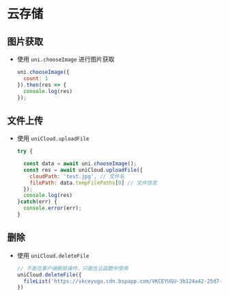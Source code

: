 # 云存储

## 图片获取

  - 使用 `uni.chooseImage` 进行图片获取

    ```js
    uni.chooseImage({
      count: 1
    }).then(res => {
      console.log(res)
    });
    ```

## 文件上传

  - 使用 `uniCloud.uploadFile`

    ```js
    try {

      const data = await uni.chooseImage();
      const res = await uniCloud.uploadFile({
        cloudPath: 'test.jpg', // 文件名
        filePath: data.tempFilePaths[0] // 文件信息
      });
      console.log(res)
    }catch(err) {
      console.error(err);
    }
    ```

## 删除

  - 使用 `uniCloud.deleteFile`

    ```js
    // 不能在客户端删除操作，只能在云函数中使用
    uniCloud.deleteFile({
      fileList('https://vkceyugu.cdn.bspapp.com/VKCEYUGU-3b124a42-25d7-41ae-865f-4f313ba75faf/3d351745-8665-4221-bec6-ddf9a4876b26.jpg')
    })
    ```
